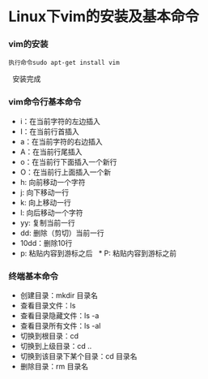 # Linux下vim的安装及基本命令
### vim的安装  
    执行命令sudo apt-get install vim  
   安装完成   
### vim命令行基本命令
   * i：在当前字符的左边插入
   * I：在当前行首插入
   * a：在当前字符的右边插入
   * A：在当前行尾插入
   * o：在当前行下面插入一个新行
   * O：在当前行上面插入一个新
   * h: 向前移动一个字符
   * j: 向下移动一行
   * k: 向上移动一行
   * l: 向后移动一个字符
   * yy: 复制当前一行
   * dd: 删除（剪切）当前一行
   * 10dd：删除10行
   * p: 粘贴内容到游标之后
   * P: 粘贴内容到游标之前
###  终端基本命令
   * 创建目录：mkdir  目录名 
   * 查看目录文件：ls
   * 查看目录隐藏文件：ls -a
   * 查看目录所有文件：ls -al
   * 切换到根目录：cd
   * 切换到上级目录：cd ..
   * 切换到该目录下某个目录：cd 目录名
   * 删除目录：rm 目录名

